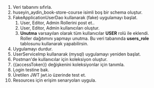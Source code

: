 1. Veri tabanını sıfırla.
2. huseyin_aydin_book-store-course isimli boş bir schema oluştur. 
3. FakeApplicationUserDao kullanarak (fake) uygulamayı başlat. 
   1. User, Editor, Admin Rollerini post et..
   2. User, Editor, Admin kullanıcıları oluştur.
   3. **Unutma** varsayılan olarak tüm kullanıcılar **USER** rolü ile eklendi. Roller dağıtımını yapmayı unutma. Bu veri tabanında **users_role** tablosunu kullanarak yapabilirsin.
4. Uygulamayı durdur. 
6. UserServiceImp kullanarak (mysql) uygulamayı yeniden başlat. 
7. Postman'de kullanıcılar için koleksiyon oluştur. 
8. {{accessToken}} değişkenini koleksiyonlar için tanımla. 
9. Login testine bak. 
10. Üretilen JWT jwt.io üzerinde test et. 
11. Resources için erişim senaryoları uygula.